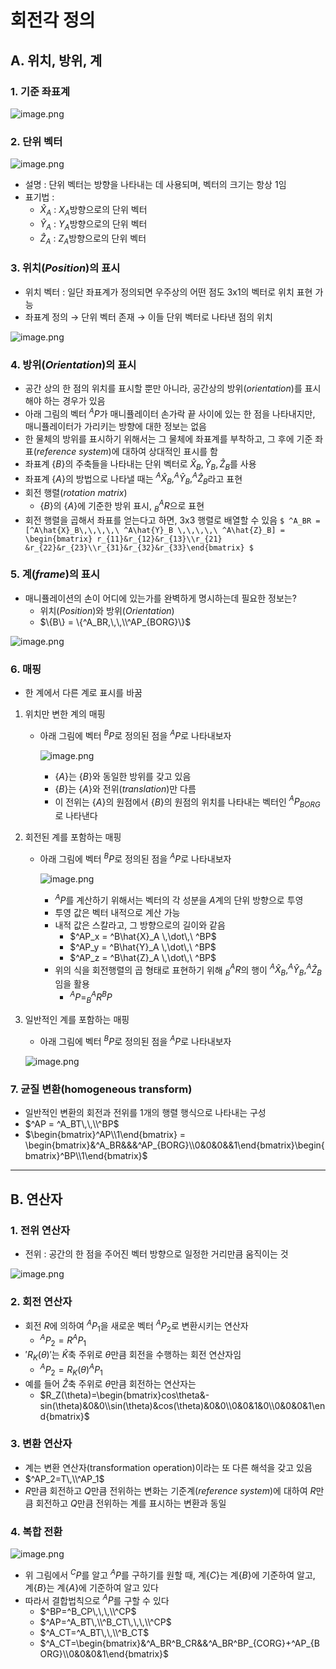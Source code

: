 # 회전각 정의

## A. 위치, 방위, 계

### 1. 기준 좌표계

![image.png](https://github.com/SHIN-DONG-UK/Robot-King/blob/master/images/%ED%9A%8C%EC%A0%84%EA%B0%81%20%EC%A0%95%EC%9D%98/1.png)

### 2. 단위 벡터

![image.png](https://github.com/SHIN-DONG-UK/Robot-King/blob/master/images/%ED%9A%8C%EC%A0%84%EA%B0%81%20%EC%A0%95%EC%9D%98/2.png)

- 설명 : 단위 벡터는 방향을 나타내는 데 사용되며, 벡터의 크기는 항상 1임
- 표기법 :
    - $\hat{X}_A$ : $X_A$방향으로의 단위 벡터
    - $\hat{Y}_A$ : $Y_A$방향으로의 단위 벡터
    - $\hat{Z}_A$ : $Z_A$방향으로의 단위 벡터

### 3. 위치(*Position*)의 표시

- 위치 벡터 : 일단 좌표계가 정의되면 우주상의 어떤 점도 3x1의 벡터로 위치 표현 가능
- 좌표계 정의 → 단위 벡터 존재 → 이들 단위 벡터로 나타낸 점의 위치

![image.png](https://github.com/SHIN-DONG-UK/Robot-King/blob/master/images/%ED%9A%8C%EC%A0%84%EA%B0%81%20%EC%A0%95%EC%9D%98/3.png)

### 4. 방위(*Orientation*)의 표시

- 공간 상의 한 점의 위치를 표시할 뿐만 아니라, 공간상의 방위(*orientation*)를 표시해야 하는 경우가 있음
- 아래 그림의 벡터 $^AP$가 매니퓰레이터 손가락 끝 사이에 있는 한 점을 나타내지만, 매니퓰레이터가 가리키는 방향에 대한 정보는 없음
- 한 물체의 방위를 표시하기 위해서는 그 물체에 좌표계를 부착하고, 그 후에 기준 좌표(*reference system*)에 대하여 상대적인 표시를 함
- 좌표계 {$B$}의 주축들을 나타내는 단위 벡터로 $\hat{X}_B, \hat{Y}_B, \hat{Z}_B$를 사용
- 좌표계 {$A$}의 방법으로 나타낼 때는 $^A\hat{X}_B, ^A\hat{Y}_B, ^A\hat{Z}_B$라고 표현
- 회전 행렬(*rotation matrix*)
    - {$B$}의 {$A$}에 기준한 방위 표시, $^A_BR$으로 표현
- 회전 행렬을 곱해서 좌표를 얻는다고 하면, 3x3 행렬로 배열할 수 있음
`$
^A_BR = [^A\hat{X}_B\,\,\,\,\ ^A\hat{Y}_B \,\,\,\,\ ^A\hat{Z}_B] = \begin{bmatrix} r_{11}&r_{12}&r_{13}\\r_{21} &r_{22}&r_{23}\\r_{31}&r_{32}&r_{33}\end{bmatrix}
$`

### 5. 계(*frame*)의 표시

- 매니퓰레이션의 손이 어디에 있는가를 완벽하게 명시하는데 필요한 정보는?
    - 위치(*Position*)와 방위(*Orientation*)
    - $\{B\} = \{^A_BR,\,\,\\^AP_{BORG}\}$

![image.png](https://github.com/SHIN-DONG-UK/Robot-King/blob/master/images/%ED%9A%8C%EC%A0%84%EA%B0%81%20%EC%A0%95%EC%9D%98/4.png)

### 6. 매핑

- 한 계에서 다른 계로 표시를 바꿈

1. 위치만 변한 계의 매핑
    - 아래 그림에 벡터 $^BP$로 정의된 점을 $^AP$로 나타내보자
        
        ![image.png](https://github.com/SHIN-DONG-UK/Robot-King/blob/master/images/%ED%9A%8C%EC%A0%84%EA%B0%81%20%EC%A0%95%EC%9D%98/5.png)
        
        - $\{A\}$는 $\{B\}$와 동일한 방위를 갖고 있음
        - $\{B\}$는 $\{A\}$와 전위(*translation*)만 다름
        - 이 전위는 $\{A\}$의 원점에서 $\{B\}$의 원점의 위치를 나타내는 벡터인  $^AP_{BORG}$로 나타낸다

1. 회전된 계를 포함하는 매핑
    - 아래 그림에 벡터 $^BP$로 정의된 점을 $^AP$로 나타내보자
        
        ![image.png](https://github.com/SHIN-DONG-UK/Robot-King/blob/master/images/%ED%9A%8C%EC%A0%84%EA%B0%81%20%EC%A0%95%EC%9D%98/6.png)
        
        - $^AP$를 계산하기 위해서는 벡터의 각 성분을 $A$계의 단위 방향으로 투영
        - 투영 값은 벡터 내적으로 계산 가능
        - 내적 값은 스칼라고, 그 방향으로의 길이와 같음
            - $^AP_x = ^B\hat{X}_A \,\dot\,\ ^BP$
            - $^AP_y = ^B\hat{Y}_A \,\dot\,\ ^BP$
            - $^AP_z = ^B\hat{Z}_A \,\dot\,\ ^BP$
        - 위의 식을 회전행렬의 곱 형태로 표현하기 위해 $^A_BR$의 행이 $^A\hat{X}_B,^A\hat{Y}_B,^A\hat{Z}_B$임을 활용
            - $^AP = ^A_BR^BP$

1. 일반적인 계를 포함하는 매핑
    - 아래 그림에 벡터 $^BP$로 정의된 점을 $^AP$로 나타내보자
    
    ![image.png](https://github.com/SHIN-DONG-UK/Robot-King/blob/master/images/%ED%9A%8C%EC%A0%84%EA%B0%81%20%EC%A0%95%EC%9D%98/7.png)
    

### 7. 균질 변환(homogeneous transform)

- 일반적인 변환의 회전과 전위를 1개의 행렬 행식으로 나타내는 구성
- $^AP = ^A_BT\,\,\\^BP$
- $\begin{bmatrix}^AP\\1\end{bmatrix} = \begin{bmatrix}&^A_BR&&&^AP_{BORG}\\0&0&0&&1\end{bmatrix}\begin{bmatrix}^BP\\1\end{bmatrix}$

---

## B. 연산자

### 1. 전위 연산자

- 전위 : 공간의 한 점을 주어진 벡터 방향으로 일정한 거리만큼 움직이는 것

![image.png](https://github.com/SHIN-DONG-UK/Robot-King/blob/master/images/%ED%9A%8C%EC%A0%84%EA%B0%81%20%EC%A0%95%EC%9D%98/8.png)

### 2. 회전 연산자

- 회전 $R$에 의하여 $^AP_1$을 새로운 벡터 $^AP_2$로 변환시키는 연산자
    - $^AP_2 = R^AP_1$
- $'R_K(\theta)'$는 $\hat{K}$축 주위로 $\theta$만큼 회전을 수행하는 회전 연산자임
    - $^AP_2 = R_K(\theta)^AP_1$
- 예를 들어 $\hat{Z}$축 주위로 $\theta$만큼 회전하는 연산자는
    - $R_Z(\theta)=\begin{bmatrix}cos\theta&-sin(\theta)&0&0\\sin(\theta)&cos(\theta)&0&0\\0&0&1&0\\0&0&0&1\end{bmatrix}$

### 3. 변환 연산자

- 계는 변환 연산자(transformation operation)이라는 또 다른 해석을 갖고 있음
- $^AP_2=T\,\\^AP_1$
- $R$만큼 회전하고 $Q$만큼 전위하는 변화는 기준계(*reference system*)에 대하여 $R$만큼 회전하고 $Q$만큼 전위하는 계를 표시하는 변환과 동일

### 4. 복합 전환

![image.png](https://github.com/SHIN-DONG-UK/Robot-King/blob/master/images/%ED%9A%8C%EC%A0%84%EA%B0%81%20%EC%A0%95%EC%9D%98/9.png)

- 위 그림에서 $^CP$를 알고 $^AP$를 구하기를 원할 때, 계$\{C\}$는 계$\{B\}$에 기준하여 알고, 계$\{B\}$는 계$\{A\}$에 기준하여 알고 있다
- 따라서 결합법칙으로 $^AP$를 구할 수 있다
    - $^BP=^B_CP\,\,\,\\^CP$
    - $^AP=^A_BT\,\\^B_CT\,\,\,\\^CP$
    - $^A_CT=^A_BT\,\,\\^B_CT$
    - $^A_CT=\begin{bmatrix}&^A_BR^B_CR&&^A_BR^BP_{CORG}+^AP_{BORG}\\0&0&0&1\end{bmatrix}$
